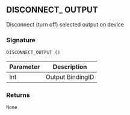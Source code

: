 ## DISCONNECT\_ OUTPUT

Disconnect (turn off) selected output on device


### Signature

`DISCONNECT_OUTPUT ()`


| Parameter | Description |
| --- | --- |
| Int | Output BindingID |


### Returns

`None`
